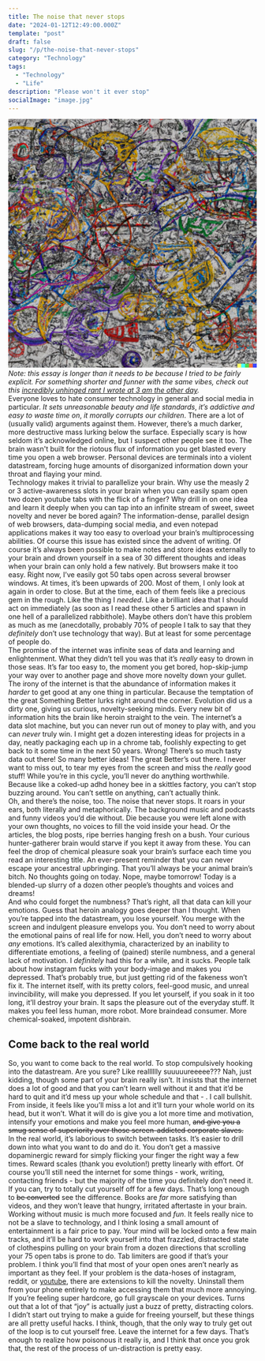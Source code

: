 ```yaml
---
title: The noise that never stops
date: "2024-01-12T12:49:00.000Z"
template: "post"
draft: false
slug: "/p/the-noise-that-never-stops"
category: "Technology"
tags:
  - "Technology"
  - "Life"
description: "Please won't it ever stop"
socialImage: "image.jpg"
---
```


![Your brain on internets, bing image creator](image.jpg)  
*Note: this essay is longer than it needs to be because I tried to be fairly explicit. For something shorter and funner with the same vibes, check out this [incredibly unhinged rant I wrote at 3 am the other day](https://unaligned.world/p/morphine-in-my-mesolimbic).*  
Everyone loves to hate consumer technology in general and social media in particular. *It sets unreasonable beauty and life standards*, *it’s addictive and easy to waste time on*, *it morally corrupts our children*. There are a lot of (usually valid) arguments against them. However, there’s a much darker, more destructive mass lurking below the surface. Especially scary is how seldom it’s acknowledged online, but I suspect other people see it too. The brain wasn't built for the riotous flux of information you get blasted every time you open a web browser. Personal devices are terminals into a violent datastream, forcing huge amounts of disorganized information down your throat and flaying your mind.  
Technology makes it trivial to parallelize your brain. Why use the measly 2 or 3 active-awareness slots in your brain when you can easily spam open two dozen youtube tabs with the flick of a finger? Why drill in on one idea and learn it deeply when you can tap into an infinite stream of sweet, sweet novelty and never be bored again? The information-dense, parallel design of web browsers, data-dumping social media, and even notepad applications makes it way too easy to overload your brain’s multiprocessing abilities. Of course this issue has existed since the advent of writing. Of course it’s always been possible to make notes and store ideas externally to your brain and drown yourself in a sea of 30 different thoughts and ideas when your brain can only hold a few natively. But browsers make it too easy. Right now, I’ve easily got 50 tabs open across several browser windows. At times, it’s been upwards of 200. Most of them, I only look at again in order to close. But at the time, each of them feels like a precious gem in the rough. Like the thing I *needed*. Like a brilliant idea that I should act on immediately (as soon as I read these other 5 articles and spawn in one hell of a parallelized rabbithole). Maybe others don’t have this problem as much as me (anecdotally, probably 70% of people I talk to say that they *definitely* don’t use technology that way). But at least for some percentage of people do.  
The promise of the internet was infinite seas of data and learning and enlightenment. What they didn’t tell you was that it’s *really* easy to drown in those seas. It’s far too easy to, the moment you get bored, hop-skip-jump your way over to another page and shove more novelty down your gullet. The irony of the internet is that the abundance of information makes it *harder* to get good at any one thing in particular. Because the temptation of the great Something Better lurks right around the corner. Evolution did us a dirty one, giving us curious, novelty-seeking minds. Every new bit of information hits the brain like heroin straight to the vein. The internet’s a data slot machine, but you can never run out of money to play with, and you can *never* truly win. I might get a dozen interesting ideas for projects in a day, neatly packaging each up in a chrome tab, foolishly expecting to get back to it some time in the next 50 years. Wrong! There’s so much tasty data out there! So many better ideas! The great Better’s out there. I never want to miss out, to tear my eyes from the screen and miss the *really* good stuff! While you’re in this cycle, you’ll never do anything worthwhile. Because like a coked-up adhd honey bee in a skittles factory, you can’t stop buzzing around. You can’t settle on anything, can’t actually think.  
Oh, and there’s the noise, too. The noise that never stops. It roars in your ears, both literally and metaphorically. The background music and podcasts and funny videos you’d die without. Die because you were left alone with your own thoughts, no voices to fill the void inside your head. Or the articles, the blog posts, ripe berries hanging fresh on a bush. Your curious hunter-gatherer brain would starve if you kept it away from these. You can feel the drop of chemical pleasure soak your brain’s surface each time you read an interesting title. An ever-present reminder that you can never escape your ancestral upbringing. That you’ll always be your animal brain’s bitch. No thoughts going on today. Nope, maybe tomorrow! Today is a blended-up slurry of a dozen other people’s thoughts and voices and dreams!  
And who could forget the numbness? That’s right, all that data can kill your emotions. Guess that heroin analogy goes deeper than I thought. When you’re tapped into the datastream, you lose yourself. You merge with the screen and indulgent pleasure envelops you. You don’t need to worry about the emotional pains of real life for now. Hell, you don’t need to worry about *any* emotions. It’s called alexithymia, characterized by an inability to differentiate emotions, a feeling of (pained) sterile numbness, and a general lack of motivation. I *definitely* had this for a while, and it sucks. People talk about how instagram fucks with your body-image and makes you depressed. That’s probably true, but just getting rid of the fakeness won’t fix it. The internet itself, with its pretty colors, feel-good music, and unreal invincibility, will make you depressed. If you let yourself, if you soak in it too long, it’ll destroy your brain. It saps the pleasure out of the everyday stuff. It makes you feel less human, more robot. More braindead consumer. More chemical-soaked, impotent dishbrain.  
  
## Come back to the real world  
So, you want to come back to the real world. To stop compulsively hooking into the datastream. Are you sure? Like realllllly suuuuureeeee??? Nah, just kidding, though some part of your brain really isn’t. It insists that the internet does a lot of good and that you can’t learn well without it and that it’d be hard to quit and it’d mess up your whole schedule and that - . I call bullshit. From inside, it feels like you’ll miss a lot and it’ll turn your whole world on its head, but it won’t. What it will do is give you a lot more time and motivation, intensify your emotions and make you feel more human, ~~and give you a smug sense of superiority over those screen-addicted corporate slaves.~~  
In the real world, it’s laborious to switch between tasks. It’s easier to drill down into what you want to do and do it. You don’t get a massive dopaminergic reward for simply flicking your finger the right way a few times. Reward scales (thank you evolution!) pretty linearly with effort. Of course you’ll still need the internet for some things - work, writing, contacting friends - but the majority of the time you definitely don’t need it. If you can, try to totally cut yourself off for a few days. That’s long enough to ~~be converted~~ see the difference. Books are *far* more satisfying than videos, and they won’t leave that hungry, irritated aftertaste in your brain. Working without music is much more focused and *fun*. It feels really nice to not be a slave to technology, and I think losing a small amount of entertainment is a fair price to pay. Your mind will be locked onto a few main tracks, and it’ll be hard to work yourself into that frazzled, distracted state of clothespins pulling on your brain from a dozen directions that scrolling your 75 open tabs is prone to do. Tab limiters are good if that’s your problem. I think you’ll find that most of your open ones aren’t nearly as important as they feel. If your problem is the data-hoses of instagram, reddit, or [youtube](https://unhook.app/), there are extensions to kill the novelty. Uninstall them from your phone entirely to make accessing them that much more annoying. If you’re feeling super hardcore, go full grayscale on your devices. Turns out that a lot of that “joy” is actually just a buzz of pretty, distracting colors. I didn’t start out trying to make a guide for freeing yourself, but these things are all pretty useful hacks. I think, though, that the only way to truly get out of the loop is to cut yourself free. Leave the internet for a few days. That’s enough to realize how poisonous it really is, and I think that once you grok that, the rest of the process of un-distraction is pretty easy.  
